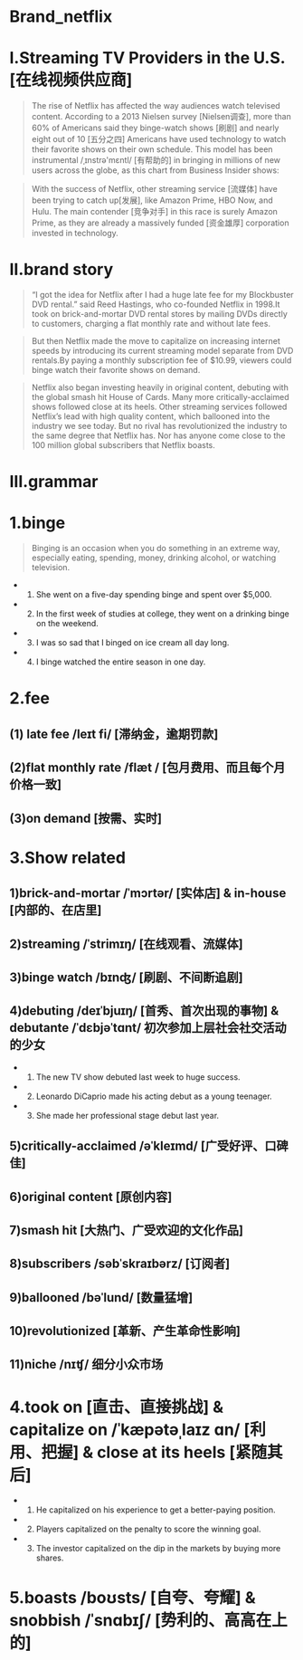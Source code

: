 # Brand_netflix
# I.Streaming TV Providers in the U.S.[在线视频供应商]
> The rise of Netflix has affected the way audiences watch televised content. According to a 2013 Nielsen survey [Nielsen调查], more than 60% of Americans said they binge-watch shows [刷剧] and nearly eight out of 10 [五分之四] Americans have used technology to watch their favorite shows on their own schedule. This model has been instrumental /ˌɪnstrə'mɛntl/ [有帮助的] in bringing in millions of new users across the globe, as this chart from Business Insider shows:

> With the success of Netflix, other streaming service [流媒体] have been trying to catch up[发展], like Amazon Prime, HBO Now, and Hulu. The main contender [竞争对手] in this race is surely Amazon Prime, as they are already a massively funded [资金雄厚] corporation invested in technology. 

# II.brand story
> “I got the idea for Netflix after I had a huge late fee for my Blockbuster DVD rental.” said Reed Hastings, who co-founded Netflix in 1998.It took on brick-and-mortar DVD rental stores by mailing DVDs directly to customers, charging a flat monthly rate and without late fees.

> But then Netflix made the move to capitalize on increasing internet speeds by introducing its current streaming model separate from DVD rentals.By paying a monthly subscription fee of $10.99, viewers could binge watch their favorite shows on demand.

> Netflix also began investing heavily in original content, debuting with the global smash hit House of Cards. Many more critically-acclaimed shows followed close at its heels. Other streaming services followed Netflix’s lead with high quality content, which ballooned into the industry we see today. But no rival has revolutionized the industry to the same degree that Netflix has. Nor has anyone come close to the 100 million global subscribers that Netflix boasts.

# III.grammar
# 1.binge
> Binging is an occasion when you do something in an extreme way, especially eating, spending, money, drinking alcohol, or watching television.

- 1. She went on a five-day spending binge and spent over $5,000.

- 2. In the first week of studies at college, they went on a drinking binge on the weekend.

- 3. I was so sad that I binged on ice cream all day long.

- 4. I binge watched the entire season in one day.

# 2.fee
## (1) late fee /leɪt fi/ [滞纳金，逾期罚款] 

## (2)flat monthly rate /flæt / [包月费用、而且每个月价格一致] 

## (3)on demand  [按需、实时] 

# 3.Show related
## 1)brick-and-mortar /ˈmɔrtər/ [实体店] & in-house [内部的、在店里] 

## 2)streaming /ˈstrimɪŋ/ [在线观看、流媒体] 

## 3)binge watch /bɪnʤ/ [刷剧、不间断追剧] 

## 4)debuting /deɪˈbjuɪŋ/ [首秀、首次出现的事物] & debutante /ˈdɛbjəˈtɑnt/ 初次参加上层社会社交活动的少女 

- 1. The new TV show debuted last week to huge success.

- 2. Leonardo DiCaprio made his acting debut as a young teenager.

- 3. She made her professional stage debut last year.

## 5)critically-acclaimed /əˈkleɪmd/ [广受好评、口碑佳] 

## 6)original content [原创内容] 

## 7)smash hit [大热门、广受欢迎的文化作品] 

## 8)subscribers /səbˈskraɪbərz/ [订阅者]

## 9)ballooned /bəˈlund/ [数量猛增]

## 10)revolutionized [革新、产生革命性影响] 

## 11)niche /nɪʧ/ 细分小众市场

# 4.took on [直击、直接挑战] & capitalize on /ˈkæpətəˌlaɪz ɑn/ [利用、把握] & close at its heels [紧随其后] 

- 1. He capitalized on his experience to get a better-paying position.

- 2. Players capitalized on the penalty to score the winning goal.

- 3. The investor capitalized on the dip in the markets by buying more shares.

# 5.boasts /boʊsts/ [自夸、夸耀] & snobbish /ˈsnɑbɪʃ/ [势利的、高高在上的] 














